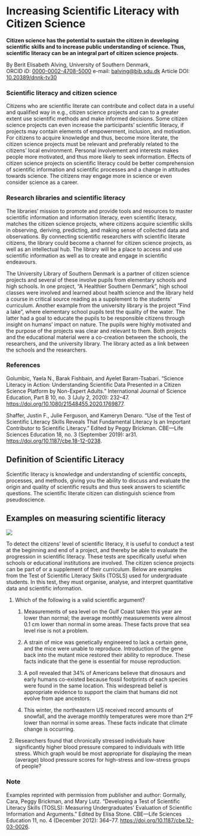 # Increasing Scientific Literacy with Citizen Science

**Citizen science has the potential to sustain the citizen in developing
scientific skills and to increase public understanding of science. Thus,
scientific literacy can be an integral part of citizen science projects.**

By Berit Elisabeth Alving, University of Southern Denmark,  
ORCID iD: [0000-0002-4708-5000](https://orcid.org/0000-0002-4708-5000) e-mail:
<balving@bib.sdu.dk> Article DOI:
[10.20389/dnnk-tv30](https://doi.org/10.20389/dnnk-tv30)

### Scientific literacy and citizen science

Citizens who are scientific literate can contribute and collect data in a useful
and qualified way in e.g., citizen science projects and can to a greater extent
use scientific methods and make informed decisions. Some citizen science
projects can even increase the participants’ scientific literacy, if projects
may contain elements of empowerment, inclusion, and motivation. For citizens to
acquire knowledge and thus, become more literate, the citizen science projects
must be relevant and preferably related to the citizens’ local environment.
Personal involvement and interests makes people more motivated, and thus more
likely to seek information. Effects of citizen science projects on scientific
literacy could be better comprehension of scientific information and scientific
processes and a change in attitudes towards science. The citizens may engage
more in science or even consider science as a career.

### Research libraries and scientific literacy

The libraries’ mission to promote and provide tools and resources to master
scientific information and information literacy, even scientific literacy,
matches the citizen science projects, where citizens acquire scientific skills
in observing, deriving, predicting, and making sense of collected data and
observations. By connecting scientific researchers with scientific literate
citizens, the library could become a channel for citizen science projects, as
well as an intellectual hub. The library will be a place to access and use
scientific information as well as to create and engage in scientific endeavours.

The University Library of Southern Denmark is a partner of citizen science
projects and several of these involve pupils from elementary schools and high
schools. In one project, “A Healthier Southern Denmark”, high school classes
were involved and learned about health science and the library held a course in
critical source reading as a supplement to the students’ curriculum. Another
example from the university library is the project “Find a lake”, where
elementary school pupils test the quality of the water. The latter had a goal to
educate the pupils to be responsible citizens through insight on humans’ impact
on nature. The pupils were highly motivated and the purpose of the projects was
clear and relevant to them. Both projects and the educational material were a
co-creation between the schools, the researchers, and the university library.
The library acted as a link between the schools and the researchers.

### References

Golumbic, Yaela N., Barak Fishbain, and Ayelet Baram-Tsabari. “Science Literacy
in Action: Understanding Scientific Data Presented in a Citizen Science Platform
by Non-Expert Adults.” International Journal of Science Education, Part B 10,
no. 3 (July 2, 2020): 232–47. <https://doi.org/10.1080/21548455.2020.1769877>.

Shaffer, Justin F., Julie Ferguson, and Kameryn Denaro. “Use of the Test of
Scientific Literacy Skills Reveals That Fundamental Literacy Is an Important
Contributor to Scientific Literacy.” Edited by Peggy Brickman. CBE—Life Sciences
Education 18, no. 3 (September 2019): ar31.
<https://doi.org/10.1187/cbe.18-12-0238>.

## Definition of Scientific Literacy

Scientific literacy is knowledge and understanding of scientific concepts,
processes, and methods, giving you the ability to discuss and evaluate the
origin and quality of scientific results and thus seek answers to scientific
questions. The scientific literate citizen can distinguish science from
pseudoscience.

## Examples on measuring scientific literacy

![](media/1d9d64db83d58d113936f8f4a5ba65e3.jpg)

To detect the citizens’ level of scientific literacy, it is useful to conduct a
test at the beginning and end of a project, and thereby be able to evaluate the
progression in scientific literacy. These tests are specifically useful when
schools or educational institutions are involved. The citizen science projects
can be part of or a supplement of their curriculum. Below are examples from the
Test of Scientific Literacy Skills (TOSLS) used for undergraduate students. In
this test, they must organise, analyse, and interpret quantitative data and
scientific information.

1.  Which of the following is a valid scientific argument?

    1.  Measurements of sea level on the Gulf Coast taken this year are lower
        than normal; the average monthly measurements were almost 0.1 cm lower
        than normal in some areas. These facts prove that sea level rise is not
        a problem.

    2.  A strain of mice was genetically engineered to lack a certain gene, and
        the mice were unable to reproduce. Introduction of the gene back into
        the mutant mice restored their ability to reproduce. These facts
        indicate that the gene is essential for mouse reproduction.

    3.  A poll revealed that 34% of Americans believe that dinosaurs and early
        humans co-existed because fossil footprints of each species were found
        in the same location. This widespread belief is appropriate evidence to
        support the claim that humans did not evolve from ape ancestors.

    4.  This winter, the northeastern US received record amounts of snowfall,
        and the average monthly temperatures were more than 2°F lower than
        normal in some areas. These facts indicate that climate change is
        occurring.

2.  Researchers found that chronically stressed individuals have significantly
    higher blood pressure compared to individuals with little stress. Which
    graph would be most appropriate for displaying the mean (average) blood
    pressure scores for high-stress and low-stress groups of people?

### Note

Examples reprinted with permission from publisher and author: Gormally, Cara,
Peggy Brickman, and Mary Lutz. “Developing a Test of Scientific Literacy Skills
(TOSLS): Measuring Undergraduates’ Evaluation of Scientific Information and
Arguments.” Edited by Elisa Stone. CBE—Life Sciences Education 11, no. 4
(December 2012): 364–77. <https://doi.org/10.1187/cbe.12-03-0026>.
